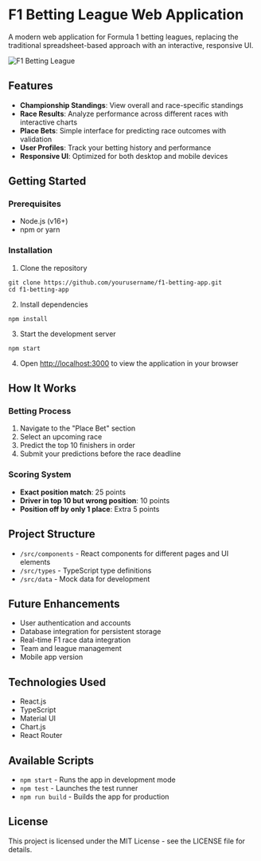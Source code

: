 # F1 Betting League Web Application

A modern web application for Formula 1 betting leagues, replacing the traditional spreadsheet-based approach with an interactive, responsive UI.

![F1 Betting League](https://i.imgur.com/TXJ8J3d.png)

## Features

- **Championship Standings**: View overall and race-specific standings
- **Race Results**: Analyze performance across different races with interactive charts
- **Place Bets**: Simple interface for predicting race outcomes with validation
- **User Profiles**: Track your betting history and performance
- **Responsive UI**: Optimized for both desktop and mobile devices

## Getting Started

### Prerequisites

- Node.js (v16+)
- npm or yarn

### Installation

1. Clone the repository
```
git clone https://github.com/yourusername/f1-betting-app.git
cd f1-betting-app
```

2. Install dependencies
```
npm install
```

3. Start the development server
```
npm start
```

4. Open [http://localhost:3000](http://localhost:3000) to view the application in your browser

## How It Works

### Betting Process

1. Navigate to the "Place Bet" section
2. Select an upcoming race
3. Predict the top 10 finishers in order
4. Submit your predictions before the race deadline

### Scoring System

- **Exact position match**: 25 points
- **Driver in top 10 but wrong position**: 10 points
- **Position off by only 1 place**: Extra 5 points

## Project Structure

- `/src/components` - React components for different pages and UI elements
- `/src/types` - TypeScript type definitions
- `/src/data` - Mock data for development

## Future Enhancements

- User authentication and accounts
- Database integration for persistent storage
- Real-time F1 race data integration
- Team and league management
- Mobile app version

## Technologies Used

- React.js
- TypeScript
- Material UI
- Chart.js
- React Router

## Available Scripts

- `npm start` - Runs the app in development mode
- `npm test` - Launches the test runner
- `npm run build` - Builds the app for production

## License

This project is licensed under the MIT License - see the LICENSE file for details.
